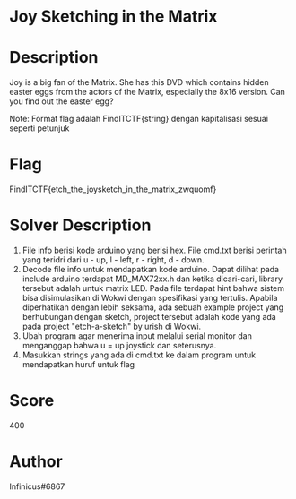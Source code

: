 # Joy Sketching in the Matrix

# Description
Joy is a big fan of the Matrix. She has this DVD which contains hidden easter eggs from the actors of the Matrix, especially the 8x16 version. Can you find out the easter egg?

Note: Format flag adalah FindITCTF{string} dengan kapitalisasi sesuai seperti petunjuk

# Flag
FindITCTF{etch_the_joysketch_in_the_matrix_zwquomf}

# Solver Description
1. File info berisi kode arduino yang berisi hex. File cmd.txt berisi perintah yang teridri dari u - up, l - left, r - right, d - down.
2. Decode file info untuk mendapatkan kode arduino. Dapat dilihat pada include arduino terdapat MD_MAX72xx.h dan ketika dicari-cari, library tersebut adalah untuk matrix LED. Pada file terdapat hint bahwa sistem bisa disimulasikan di Wokwi dengan spesifikasi yang tertulis. Apabila diperhatikan dengan lebih seksama, ada sebuah example project yang berhubungan dengan sketch, project tersebut adalah kode yang ada pada project "etch-a-sketch" by urish di Wokwi. 
3. Ubah program agar menerima input melalui serial monitor dan menganggap bahwa u = up joystick dan seterusnya.
4. Masukkan strings yang ada di cmd.txt ke dalam program untuk mendapatkan huruf untuk flag

# Score
400

# Author
Infinicus#6867
